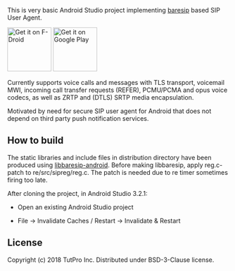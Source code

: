 This is very basic Android Studio project implementing
<a href="https://github.com/alfredh/baresip">baresip</a> based SIP User Agent.

<a href="https://f-droid.org/app/com.tutpro.baresip"><img src="https://f-droid.org/badge/get-it-on.png" alt="Get it on F-Droid" height="100"></a> <a href='https://play.google.com/store/apps/details?id=com.tutpro.baresip'><img alt='Get it on Google Play' src='https://play.google.com/intl/en_us/badges/images/generic/en_badge_web_generic.png' height="100"/></a> 

Currently supports voice calls and messages with TLS transport,
voicemail MWI, incoming call transfer requests (REFER), PCMU/PCMA and
opus voice codecs, as well as ZRTP and (DTLS) SRTP media encapsulation.

Motivated by need for secure SIP user agent for Android that does not
depend on third party push notification services.

## How to build
The static libraries and include files in distribution directory have
been produced using <a
href="https://github.com/juha-h/libbaresip-android">
libbaresip-android</a>.
Before making libbaresip, apply reg.c-patch to re/src/sipreg/reg.c.  The
patch is needed due to re timer sometimes firing too late.

After cloning the project, in Android Studio 3.2.1:

- Open an existing Android Studio project

- File -> Invalidate Caches / Restart -> Invalidate & Restart

## License
Copyright (c) 2018 TutPro Inc. Distributed under BSD-3-Clause license.

